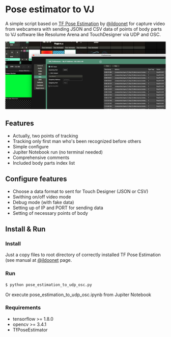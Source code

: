 # Pose estimator to VJ
A simple script based on [TF Pose Estimation](https://github.com/ildoonet/tf-pose-estimation) by [@ildoonet](https://github.com/ildoonet) for capture video from webcamera with sending JSON and CSV data of points of body parts to VJ software like Resolume Arena and TouchDesigner via UDP and OSC.

![screenshot](./screenshot.jpg)

## Features
- Actually, two points of tracking
- Tracking only first man who's been recognized before others
- Simple configure
- Jupiter Notebook run (no terminal needed)
- Comprehensive comments
- Included body parts index list

## Configure features
- Choose a data format to sent for Touch Designer (JSON or CSV)
- Swithing on/off video mode
- Debug mode (with fake data)
- Setting up of IP and PORT for sending data
- Setting of necessary points of body

## Install & Run
### Install
Just a copy files to root directory of correctly installed TF Pose Estimation (see manual at [@ildoonet](https://github.com/ildoonet) page.
### Run
```bash
$ python pose_estimation_to_udp_osc.py
```
Or execute pose_estimation_to_udp_osc.ipynb from Jupiter Notebook

### Requirements
- tensorflow >= 1.8.0
- opencv >= 3.4.1
- TfPoseEstimator
